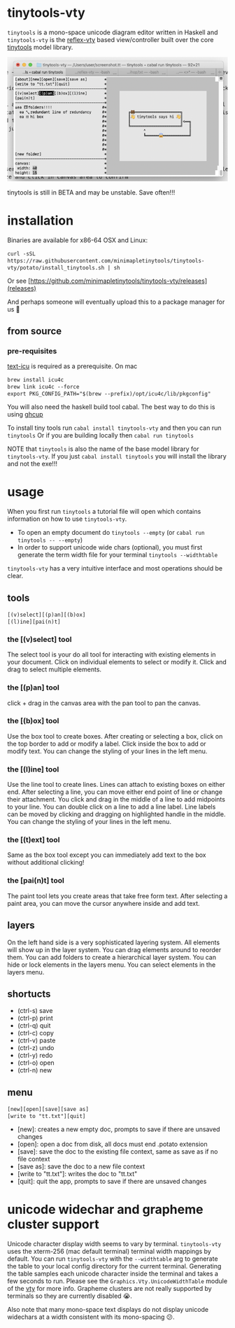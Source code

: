 # tinytools-vty

`tinytools` is a mono-space unicode diagram editor written in Haskell and `tinytools-vty` is the [reflex-vty](https://hackage.haskell.org/package/reflex-vty) based view/controller built over the core [tinytools](https://github.com/minimapletinytools/tinytools) model library.

![](screenshot.png)

tinytools is still in BETA and may be unstable. Save often!!!

# installation 

Binaries are available for x86-64 OSX and Linux:

```
curl -sSL https://raw.githubusercontent.com/minimapletinytools/tinytools-vty/potato/install_tinytools.sh | sh
```

Or see [https://github.com/minimapletinytools/tinytools-vty/releases](releases)

And perhaps someone will eventually upload this to a package manager for us 🥺

## from source

### pre-requisites
[text-icu](https://github.com/haskell/text-icu) is required as a prerequisite. On mac

```
brew install icu4c
brew link icu4c --force
export PKG_CONFIG_PATH="$(brew --prefix)/opt/icu4c/lib/pkgconfig"
```

You will also need the haskell build tool cabal. The best way to do this is using [ghcup](https://www.haskell.org/ghcup/)

To install tiny tools run `cabal install tinytools-vty` and then you can run `tinytools` 
Or if you are building locally then `cabal run tinytools`

NOTE that `tinytools` is also the name of the base model library for `tinytools-vty`. If you just `cabal install tinytools` you will install the library and not the exe!!!

# usage

When you first run `tinytools` a tutorial file will open which contains information on how to use `tinytools-vty`. 
- To open an empty document do `tinytools --empty` (or `cabal run tinytools -- --empty`) 
- In order to support unicode wide chars (optional), you must first generate the term width file for your terminal `tinytools --widthtable`

`tinytools-vty` has a very intuitive interface and most operations should be clear.

## tools
```
[(v)select][(p)an][(b)ox]      
[(l)ine][pai(n)t]   
```

### the [(v)select] tool

The select tool is your do all tool for interacting with existing elements in your document. Click on individual elements to select or modify it. Click and drag to select multiple elements.

### the [(p)an] tool

click + drag in the canvas area with the pan tool to pan the canvas.

### the [(b)ox] tool

Use the box tool to create boxes. After creating or selecting a box, click on the top border to add or modify a label. Click inside the box to add or modify text. You can change the styling of your lines in the left menu.

### the [(l)ine] tool

Use the line tool to create lines. Lines can attach to existing boxes on either end. After selecting a line, you can move either end point of line or change their attachment. You click and drag in the middle of a line to add midpoints to your line. You can double click on a line to add a line label. Line labels can be moved by clicking and dragging on highlighted handle in the middle. You can change the styling of your lines in the left menu.

### the [(t)ext] tool

Same as the box tool except you can immediately add text to the box without additional clicking!

### the [pai(n)t] tool

The paint tool lets you create areas that take free form text. After selecting a paint area, you can move the cursor anywhere inside and add text.

## layers

On the left hand side is a very sophisticated layering system. All elements will show up in the layer system. You can drag elements around to reorder them. You can add folders to create a hierarchical layer system. You can hide or lock elements in the layers menu. You can select elements in the layers menu.

## shortucts

- (ctrl-s) save
- (ctrl-p) print
- (ctrl-q) quit
- (ctrl-c) copy
- (ctrl-v) paste
- (ctrl-z) undo
- (ctrl-y) redo
- (ctrl-o) open
- (ctrl-n) new


## menu
```
[new][open][save][save as]     
[write to "tt.txt"][quit] 
```

- [new]: creates a new empty doc, prompts to save if there are unsaved changes
- [open]: open a doc from disk, all docs must end .potato extension
- [save]: save the doc to the existing file context, same as save as if no file context
- [save as]: save the doc to a new file context
- [write to "tt.txt"]: writes the doc to "tt.txt"
- [quit]: quit the app, prompts to save if there are unsaved changes


# unicode widechar and grapheme cluster support

Unicode character display width seems to vary by terminal. `tinytools-vty` uses the xterm-256 (mac default terminal) terminal width mappings by default. You can run `tinytools-vty` with the `--widthtable` arg to generate the table to your local config directory for the current terminal. Generating the table samples each unicode character inside the terminal and takes a few seconds to run. Please see the `Graphics.Vty.UnicodeWidthTable` module of the [vty](https://hackage.haskell.org/package/vty) for more info. Grapheme clusters are not really supported by terminals so they are currently disabled 😭.

Also note that many mono-space text displays do not display unicode widechars at a width consistent with its mono-spacing 😕. 


